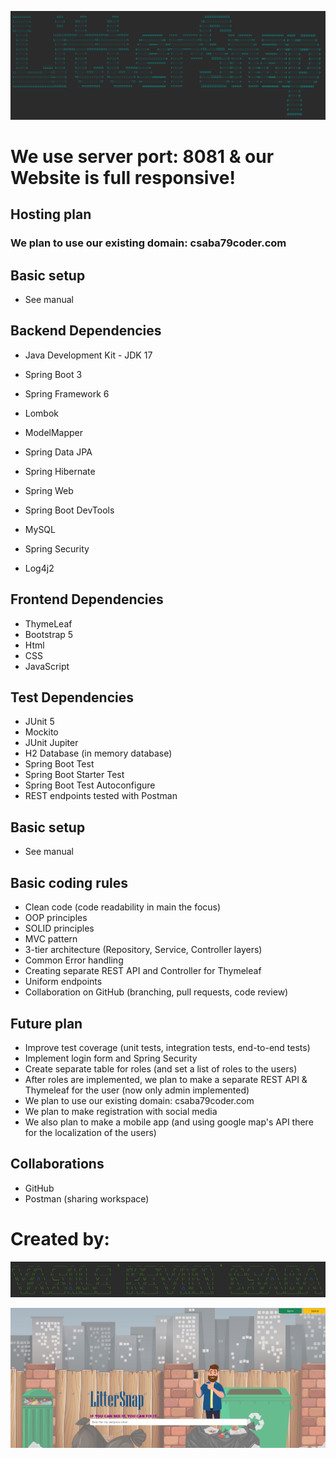![img.png](src/main/resources/static/readme/banner-app.png)

# We use server port: 8081 & our Website is full responsive!

## Hosting plan

### We plan to use our existing domain: csaba79coder.com

## Basic setup

- See manual

## Backend Dependencies

- Java Development Kit - JDK 17
- Spring Boot 3
- Spring Framework 6

- Lombok
- ModelMapper
- Spring Data JPA
- Spring Hibernate
- Spring Web
- Spring Boot DevTools
- MySQL
- Spring Security
- Log4j2

## Frontend Dependencies

- ThymeLeaf
- Bootstrap 5
- Html
- CSS
- JavaScript

## Test Dependencies

- JUnit 5
- Mockito
- JUnit Jupiter
- H2 Database (in memory database)
- Spring Boot Test
- Spring Boot Starter Test
- Spring Boot Test Autoconfigure
- REST endpoints tested with Postman

## Basic setup

- See manual

## Basic coding rules

- Clean code (code readability in main the focus)
- OOP principles
- SOLID principles
- MVC pattern
- 3-tier architecture (Repository, Service, Controller layers)
- Common Error handling
- Creating separate REST API and Controller for Thymeleaf
- Uniform endpoints
- Collaboration on GitHub (branching, pull requests, code review)

## Future plan

- Improve test coverage (unit tests, integration tests, end-to-end tests)
- Implement login form and Spring Security
- Create separate table for roles (and set a list of roles to the users)
- After roles are implemented, we plan to make a separate REST API & Thymeleaf for the user (now only admin implemented)
- We plan to use our existing domain: csaba79coder.com
- We plan to make registration with social media
- We also plan to make a mobile app (and using google map's API there for the localization of the users)

## Collaborations

- GitHub
- Postman (sharing workspace)

# Created by:

![img_1.png](src/main/resources/static/readme/banner-team.png)

![img.png](src/main/resources/static/readme/indexPage.png)